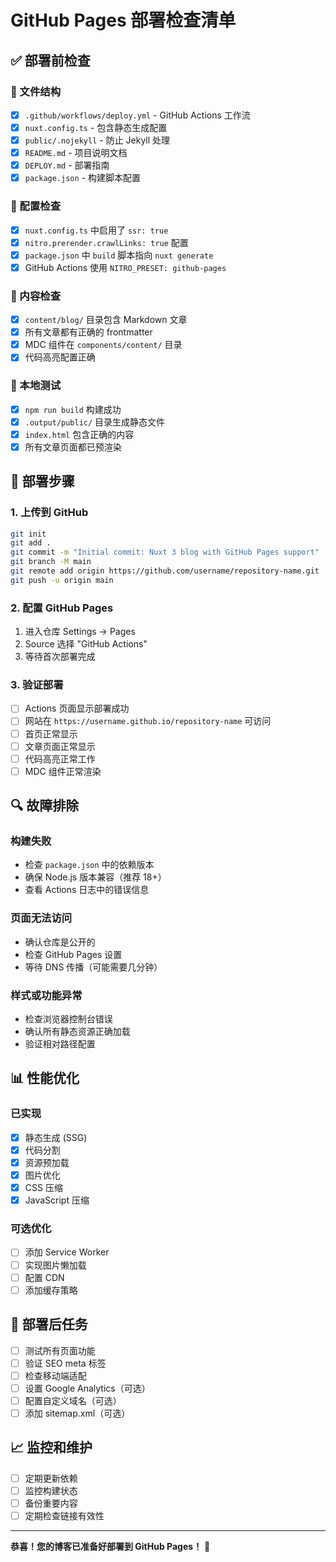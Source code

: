 # GitHub Pages 部署检查清单

## ✅ 部署前检查

### 📁 文件结构
- [x] `.github/workflows/deploy.yml` - GitHub Actions 工作流
- [x] `nuxt.config.ts` - 包含静态生成配置
- [x] `public/.nojekyll` - 防止 Jekyll 处理
- [x] `README.md` - 项目说明文档
- [x] `DEPLOY.md` - 部署指南
- [x] `package.json` - 构建脚本配置

### 🔧 配置检查
- [x] `nuxt.config.ts` 中启用了 `ssr: true`
- [x] `nitro.prerender.crawlLinks: true` 配置
- [x] `package.json` 中 `build` 脚本指向 `nuxt generate`
- [x] GitHub Actions 使用 `NITRO_PRESET: github-pages`

### 📝 内容检查
- [x] `content/blog/` 目录包含 Markdown 文章
- [x] 所有文章都有正确的 frontmatter
- [x] MDC 组件在 `components/content/` 目录
- [x] 代码高亮配置正确

### 🧪 本地测试
- [x] `npm run build` 构建成功
- [x] `.output/public/` 目录生成静态文件
- [x] `index.html` 包含正确的内容
- [x] 所有文章页面都已预渲染

## 🚀 部署步骤

### 1. 上传到 GitHub
```bash
git init
git add .
git commit -m "Initial commit: Nuxt 3 blog with GitHub Pages support"
git branch -M main
git remote add origin https://github.com/username/repository-name.git
git push -u origin main
```

### 2. 配置 GitHub Pages
1. 进入仓库 Settings → Pages
2. Source 选择 "GitHub Actions"
3. 等待首次部署完成

### 3. 验证部署
- [ ] Actions 页面显示部署成功
- [ ] 网站在 `https://username.github.io/repository-name` 可访问
- [ ] 首页正常显示
- [ ] 文章页面正常显示
- [ ] 代码高亮正常工作
- [ ] MDC 组件正常渲染

## 🔍 故障排除

### 构建失败
- 检查 `package.json` 中的依赖版本
- 确保 Node.js 版本兼容（推荐 18+）
- 查看 Actions 日志中的错误信息

### 页面无法访问
- 确认仓库是公开的
- 检查 GitHub Pages 设置
- 等待 DNS 传播（可能需要几分钟）

### 样式或功能异常
- 检查浏览器控制台错误
- 确认所有静态资源正确加载
- 验证相对路径配置

## 📊 性能优化

### 已实现
- [x] 静态生成 (SSG)
- [x] 代码分割
- [x] 资源预加载
- [x] 图片优化
- [x] CSS 压缩
- [x] JavaScript 压缩

### 可选优化
- [ ] 添加 Service Worker
- [ ] 实现图片懒加载
- [ ] 配置 CDN
- [ ] 添加缓存策略

## 🎯 部署后任务

- [ ] 测试所有页面功能
- [ ] 验证 SEO meta 标签
- [ ] 检查移动端适配
- [ ] 设置 Google Analytics（可选）
- [ ] 配置自定义域名（可选）
- [ ] 添加 sitemap.xml（可选）

## 📈 监控和维护

- [ ] 定期更新依赖
- [ ] 监控构建状态
- [ ] 备份重要内容
- [ ] 定期检查链接有效性

---

**恭喜！您的博客已准备好部署到 GitHub Pages！** 🎉

